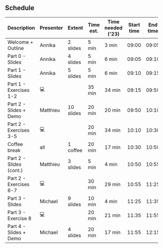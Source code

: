 ## Schedule

| Description               | Presenter | Extent    | Time est. | Time needed ('23) | Start time | End time |
| ------------------------- | --------- | --------- | --------- | ----------------- | ---------- | -------- |
| Welcome + Outline         | Annika    | 2 slides  | 5 min     |      3 min        |   09:00    | 09:05    |
| Part 0 - Slides           | Annika    | 4 slides  | 5 min     |      6 min        |   09:05    | 09:10    |
| Part 1 - Slides           | Annika    | 5 slides  | 5 min     |      6 min        |   09:10    | 09:15    |
| Part 1 - Exercises 1-2    | 💻        |           | 35 min    |     34 min        |   09:15    | 09:50    |
| Part 2 - Slides + Demo    | Matthieu  | 10 slides | 20 min    |     20 min        |   09:50    | 10:10    |
| Part 2 - Exercises 3-5    | 💻        |           | 20 min    |     34 min        |   10:10    | 10:30    |
| Coffee break              | all       | 1 coffee  | 20 min    |     17 min        |   10:30    | 10:50    |
| Part 2 - Slides (cont.)   | Matthieu  | 3 slides  | 5 min     |      4 min        |   10:50    | 10:55    |
| Part 2 - Exercises 6-7    | 💻        |           | 30 min    |     29 min        |   10:55    | 11:25    |
| Part 3 - Slides           | Michael   | 9 slides  | 10 min    |      4 min        |   11:25    | 11:35    |
| Part 3 - Exercise 8       | 💻        |           | 20 min    |     21 min        |   11:35    | 11:55    |
| Part 4 - Slides + Demo    | Michael   | 4 slides  | 20 min    |     17 min        |   11:55    | 12:15    |
